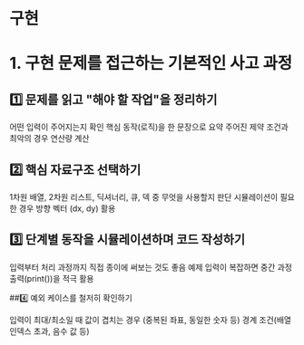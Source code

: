 # 구현

#  1. 구현 문제를 접근하는 기본적인 사고 과정

## 1️⃣ 문제를 읽고 "해야 할 작업"을 정리하기
 어떤 입력이 주어지는지 확인
핵심 동작(로직)을 한 문장으로 요약
주어진 제약 조건과 최악의 경우 연산량 계산

## 2️⃣ 핵심 자료구조 선택하기

1차원 배열, 2차원 리스트, 딕셔너리, 큐, 덱 중 무엇을 사용할지 판단
시뮬레이션이 필요한 경우 방향 벡터 (dx, dy) 활용

## 3️⃣ 단계별 동작을 시뮬레이션하며 코드 작성하기

입력부터 처리 과정까지 직접 종이에 써보는 것도 좋음
예제 입력이 복잡하면 중간 과정 출력(print())을 적극 활용

##4️⃣ 예외 케이스를 철저히 확인하기

 입력이 최대/최소일 때
값이 겹치는 경우 (중복된 좌표, 동일한 숫자 등)
경계 조건(배열 인덱스 초과, 음수 값 등)
